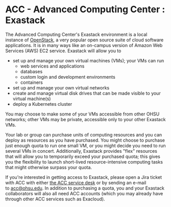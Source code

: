 ACC - Advanced Computing Center : Exastack
==========================================

The Advanced Computing Center's Exastack environment is a local instance of [OpenStack](https://www.openstack.org/), a very popular open source suite of cloud software applications. It is in many ways like an on-campus version of Amazon Web Services (AWS) EC2 service. Exastack will allow you to

-   set up and manage your own virtual machines (VMs); your VMs can run
    -   web services and applications
    -   databases
    -   custom login and development environments
    -   containers
-   set up and manage your own virtual networks
-   create and manage virtual disk drives that can be made visible to your virtual machine(s)
-   deploy a Kubernetes cluster

You may choose to make some of your VMs accessible from other OHSU networks; other VMs may be private, accessible only to your other Exastack VMs.

Your lab or group can purchase units of computing resources and you can deploy as resources as you have purchased. You might choose to purchase just enough quota to run one small VM, or you might decide you need to run several VMs in concert. Additionally, Exastack provides "flex" resources that will allow you to temporarily exceed your purchased quota; this gives you the flexibility to launch short-lived resource-intensive computing tasks that might otherwise surpass your quota.

If you're interested in getting access to Exastack, please open a Jira ticket with ACC with either [the ACC service desk](https://service.ohsu.edu/servicedesk/customer/portal/10) or by sending an e-mail to <acc@ohsu.edu>. In addition to purchasing a quota, you and your Exastack collaborators will also all need ACC accounts (which you may already have through other ACC services such as Exacloud).